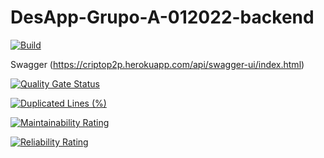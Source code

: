 # DesApp-Grupo-A-012022-backend

[![Build](https://github.com/leadiaz/DesApp-Grupo-A-012022-backend/actions/workflows/maven.yml/badge.svg)](https://github.com/leadiaz/DesApp-Grupo-A-012022-backend/actions/workflows/maven.yml)

Swagger (https://criptop2p.herokuapp.com/api/swagger-ui/index.html)

[![Quality Gate Status](https://sonarcloud.io/api/project_badges/measure?project=leadiaz_DesApp-Grupo-A-012022-backend&metric=alert_status)](https://sonarcloud.io/summary/new_code?id=leadiaz_DesApp-Grupo-A-012022-backend)

[![Duplicated Lines (%)](https://sonarcloud.io/api/project_badges/measure?project=leadiaz_DesApp-Grupo-A-012022-backend&metric=duplicated_lines_density)](https://sonarcloud.io/summary/new_code?id=leadiaz_DesApp-Grupo-A-012022-backend)

[![Maintainability Rating](https://sonarcloud.io/api/project_badges/measure?project=leadiaz_DesApp-Grupo-A-012022-backend&metric=sqale_rating)](https://sonarcloud.io/summary/new_code?id=leadiaz_DesApp-Grupo-A-012022-backend)

[![Reliability Rating](https://sonarcloud.io/api/project_badges/measure?project=leadiaz_DesApp-Grupo-A-012022-backend&metric=reliability_rating)](https://sonarcloud.io/summary/new_code?id=leadiaz_DesApp-Grupo-A-012022-backend)
